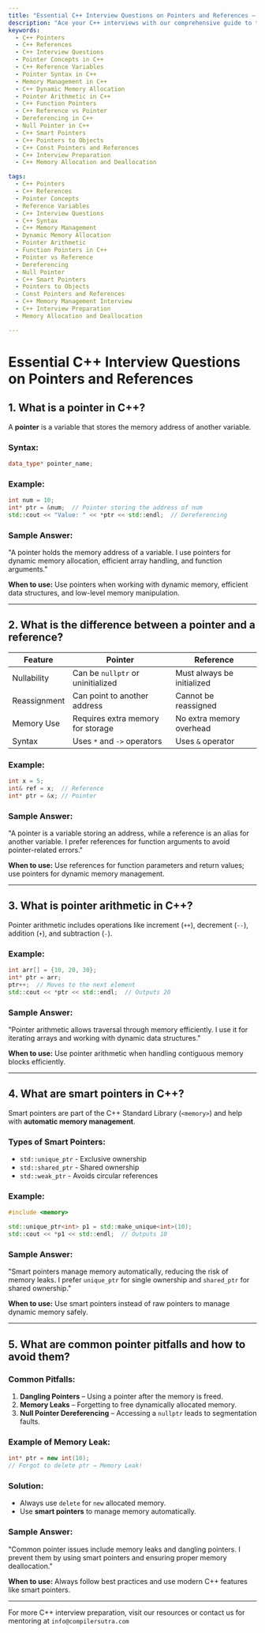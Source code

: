 ```yaml
---
title: "Essential C++ Interview Questions on Pointers and References – Master C++ Concepts for Interviews"
description: "Ace your C++ interviews with our comprehensive guide to the top essential C++ interview questions on pointers and references. Learn key concepts, pointer arithmetic, reference binding, memory management, and common pitfalls. Perfect for beginners and anyone looking to level up their C++ interview preparation."
keywords:
  - C++ Pointers
  - C++ References
  - C++ Interview Questions
  - Pointer Concepts in C++
  - C++ Reference Variables
  - Pointer Syntax in C++
  - Memory Management in C++
  - C++ Dynamic Memory Allocation
  - Pointer Arithmetic in C++
  - C++ Function Pointers
  - C++ Reference vs Pointer
  - Dereferencing in C++
  - Null Pointer in C++
  - C++ Smart Pointers
  - C++ Pointers to Objects
  - C++ Const Pointers and References
  - C++ Interview Preparation
  - C++ Memory Allocation and Deallocation

tags:
  - C++ Pointers
  - C++ References
  - Pointer Concepts
  - Reference Variables
  - C++ Interview Questions
  - C++ Syntax
  - C++ Memory Management
  - Dynamic Memory Allocation
  - Pointer Arithmetic
  - Function Pointers in C++
  - Pointer vs Reference
  - Dereferencing
  - Null Pointer
  - C++ Smart Pointers
  - Pointers to Objects
  - Const Pointers and References
  - C++ Memory Management Interview
  - C++ Interview Preparation
  - Memory Allocation and Deallocation

---
```


# **Essential C++ Interview Questions on Pointers and References**

## **1. What is a pointer in C++?**
A **pointer** is a variable that stores the memory address of another variable.

### **Syntax:**
```cpp
data_type* pointer_name;
```

### **Example:**
```cpp
int num = 10;
int* ptr = &num;  // Pointer storing the address of num
std::cout << "Value: " << *ptr << std::endl;  // Dereferencing
```

### **Sample Answer:**
"A pointer holds the memory address of a variable. I use pointers for dynamic memory allocation, efficient array handling, and function arguments."

**When to use:** Use pointers when working with dynamic memory, efficient data structures, and low-level memory manipulation.

---

## **2. What is the difference between a pointer and a reference?**

| Feature       | Pointer                            | Reference |
|--------------|---------------------------------|------------|
| Nullability  | Can be `nullptr` or uninitialized | Must always be initialized |
| Reassignment | Can point to another address      | Cannot be reassigned |
| Memory Use   | Requires extra memory for storage | No extra memory overhead |
| Syntax       | Uses `*` and `->` operators       | Uses `&` operator |

### **Example:**
```cpp
int x = 5;
int& ref = x;  // Reference
int* ptr = &x; // Pointer
```

### **Sample Answer:**
"A pointer is a variable storing an address, while a reference is an alias for another variable. I prefer references for function arguments to avoid pointer-related errors."

**When to use:** Use references for function parameters and return values; use pointers for dynamic memory management.

---

## **3. What is pointer arithmetic in C++?**

Pointer arithmetic includes operations like increment (`++`), decrement (`--`), addition (`+`), and subtraction (`-`).

### **Example:**
```cpp
int arr[] = {10, 20, 30};
int* ptr = arr;
ptr++;  // Moves to the next element
std::cout << *ptr << std::endl;  // Outputs 20
```

### **Sample Answer:**
"Pointer arithmetic allows traversal through memory efficiently. I use it for iterating arrays and working with dynamic data structures."

**When to use:** Use pointer arithmetic when handling contiguous memory blocks efficiently.

---

## **4. What are smart pointers in C++?**

Smart pointers are part of the C++ Standard Library (`<memory>`) and help with **automatic memory management**.

### **Types of Smart Pointers:**
- `std::unique_ptr` - Exclusive ownership
- `std::shared_ptr` - Shared ownership
- `std::weak_ptr` - Avoids circular references

### **Example:**
```cpp
#include <memory>

std::unique_ptr<int> p1 = std::make_unique<int>(10);
std::cout << *p1 << std::endl;  // Outputs 10
```

### **Sample Answer:**
"Smart pointers manage memory automatically, reducing the risk of memory leaks. I prefer `unique_ptr` for single ownership and `shared_ptr` for shared ownership."

**When to use:** Use smart pointers instead of raw pointers to manage dynamic memory safely.

---

## **5. What are common pointer pitfalls and how to avoid them?**

### **Common Pitfalls:**
1. **Dangling Pointers** – Using a pointer after the memory is freed.
2. **Memory Leaks** – Forgetting to free dynamically allocated memory.
3. **Null Pointer Dereferencing** – Accessing a `nullptr` leads to segmentation faults.

### **Example of Memory Leak:**
```cpp
int* ptr = new int(10);
// Forgot to delete ptr → Memory Leak!
```

### **Solution:**
- Always use `delete` for `new` allocated memory.
- Use **smart pointers** to manage memory automatically.

### **Sample Answer:**
"Common pointer issues include memory leaks and dangling pointers. I prevent them by using smart pointers and ensuring proper memory deallocation."

**When to use:** Always follow best practices and use modern C++ features like smart pointers.

---

For more C++ interview preparation, visit our resources or contact us for mentoring at `info@compilersutra.com`